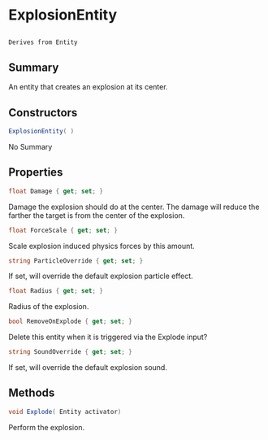 # ExplosionEntity

## 
```c#
Derives from Entity
```

## Summary

An entity that creates an explosion at its center.
## Constructors

```c#
ExplosionEntity( ) 
```
No Summary
## Properties

```c#
float Damage { get; set; } 
```
Damage the explosion should do at the center. The damage will reduce the farther the target is from the center of the explosion.
```c#
float ForceScale { get; set; } 
```
Scale explosion induced physics forces by this amount.
```c#
string ParticleOverride { get; set; } 
```
If set, will override the default explosion particle effect.
```c#
float Radius { get; set; } 
```
Radius of the explosion.
```c#
bool RemoveOnExplode { get; set; } 
```
Delete this entity when it is triggered via the Explode input?
```c#
string SoundOverride { get; set; } 
```
If set, will override the default explosion sound.
## Methods

```c#
void Explode( Entity activator) 
```
Perform the explosion.
